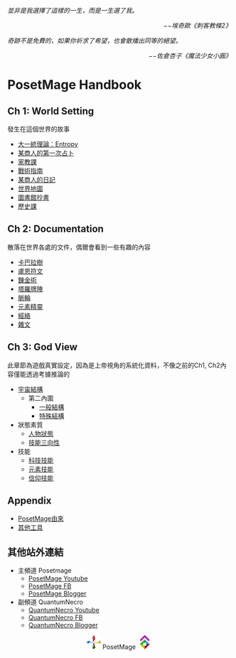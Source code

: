 *並非是我選擇了這樣的一生，而是一生選了我。*  
<p align="right"><i>−−埃奇歐《刺客教條2》</i></p>

*奇跡不是免費的，如果你祈求了希望，也會散播出同等的絕望。*  
<p align="right"><i>−−佐倉杏子《魔法少女小圓》</i></p>

# PosetMage Handbook
## Ch 1: World Setting
發生在這個世界的故事  
  * [大一統理論：Entropy](Setting/Ch1/Entropy/)
  * [某商人的第一次占卜](Setting/Ch1/Divination/)  
  * [家教課](Setting/Ch1/Tuition)
  * [戰術指南](Setting/Ch1/Tactics)
  * [某商人的日記](Setting/Ch1/Diary)
  * [世界地圖](Setting/Ch1/WorldMap)
  * [圖書館抄書](Setting/Ch1/Manuscript)
  * [歷史課](Setting/Ch1/History)

## Ch 2: Documentation
散落在世界各處的文件，偶爾會看到一些有趣的內容  
  * [卡巴拉樹](Setting/Ch2/Kabbalah)
  * [盧恩符文](Setting/Ch2/Runes)
  * [鍊金術](Setting/Ch2/Alchemy)  
  * [塔羅牌陣](Setting/Ch2/Tarot)
  * [脈輪](Setting/Ch2/Cakra)
  * [元素精靈](Setting/Ch2/Elementals)
  * [經絡](Setting/Ch2/Meridian)
  * [雜文](Setting/Ch2/Docs)

## Ch 3: God View 
此章節為遊戲真實設定，因為是上帝視角的系統化資料，不像之前的Ch1, Ch2內容僅能透過考據推論的  

  * [宇宙結構](Setting/Ch3/Universe)
    * 第二內圍
      * [一般結構](Setting/Ch3/General)
      * [特殊結構](Setting/Ch3/Peculiar)
  * 狀態素質
    * [人物狀態](Setting/Ch3/Attribute)
    * [技能三向性](Setting/Ch3/Triality)
  * 技能
    * [科技技能](Setting/Ch3/Technology)
    * [元素技能](Setting/Ch3/Element)
    * [信仰技能](Setting/Ch3/Faith)

## Appendix
  * [PosetMage由來](Setting/Appendix/PosetMage)
  * [其他工具](Setting/Appendix/Tools)

## 其他站外連結
  * 主頻道 Posetmage 
    * [PosetMage Youtube](https://www.youtube.com/channel/UCWcv0h98DRlLEeMftXsZI1Q/)
    * [PosetMage FB](https://www.facebook.com/posetmage)    
    * [PosetMage Blogger](https://posetmage.blogspot.com/)
  * 副頻道 QuantumNecro
    * [QuantumNecro Youtube](https://www.youtube.com/channel/UCQhCYqt0yghYYOx2lysvjaQ)
    * [QuantumNecro FB](https://www.facebook.com/QuantumNecro)
    * [QuantumNecro Blogger](http://QuantumNecro.blogspot.com/)
    

<p align="center"><img src="/Icon/Design/4Element.svg" Height="32" /> PosetMage <img src="/Icon/Transparent/POM.png" Height="32" /></p>
